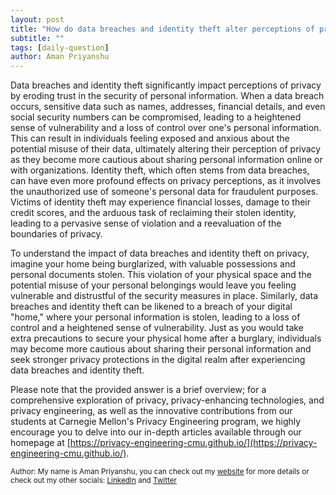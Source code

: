 ```yaml
---
layout: post
title: "How do data breaches and identity theft alter perceptions of privacy?"
subtitle: ""
tags: [daily-question]
author: Aman Priyanshu
---
```


Data breaches and identity theft significantly impact perceptions of privacy by eroding trust in the security of personal information. When a data breach occurs, sensitive data such as names, addresses, financial details, and even social security numbers can be compromised, leading to a heightened sense of vulnerability and a loss of control over one's personal information. This can result in individuals feeling exposed and anxious about the potential misuse of their data, ultimately altering their perception of privacy as they become more cautious about sharing personal information online or with organizations. Identity theft, which often stems from data breaches, can have even more profound effects on privacy perceptions, as it involves the unauthorized use of someone's personal data for fraudulent purposes. Victims of identity theft may experience financial losses, damage to their credit scores, and the arduous task of reclaiming their stolen identity, leading to a pervasive sense of violation and a reevaluation of the boundaries of privacy.

To understand the impact of data breaches and identity theft on privacy, imagine your home being burglarized, with valuable possessions and personal documents stolen. This violation of your physical space and the potential misuse of your personal belongings would leave you feeling vulnerable and distrustful of the security measures in place. Similarly, data breaches and identity theft can be likened to a breach of your digital "home," where your personal information is stolen, leading to a loss of control and a heightened sense of vulnerability. Just as you would take extra precautions to secure your physical home after a burglary, individuals may become more cautious about sharing their personal information and seek stronger privacy protections in the digital realm after experiencing data breaches and identity theft.

Please note that the provided answer is a brief overview; for a comprehensive exploration of privacy, privacy-enhancing technologies, and privacy engineering, as well as the innovative contributions from our students at Carnegie Mellon's Privacy Engineering program, we highly encourage you to delve into our in-depth articles available through our homepage at [https://privacy-engineering-cmu.github.io/](https://privacy-engineering-cmu.github.io/).

<small>Author: My name is Aman Priyanshu, you can check out my [website](https://amanpriyanshu.github.io/) for more details or check out my other socials: [LinkedIn](https://www.linkedin.com/in/aman-priyanshu/) and [Twitter](https://twitter.com/AmanPriyanshu6)</small>
